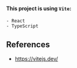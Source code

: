 #### This project is using `Vite`:
    - React
    - TypeScript

## References 
- https://vitejs.dev/
